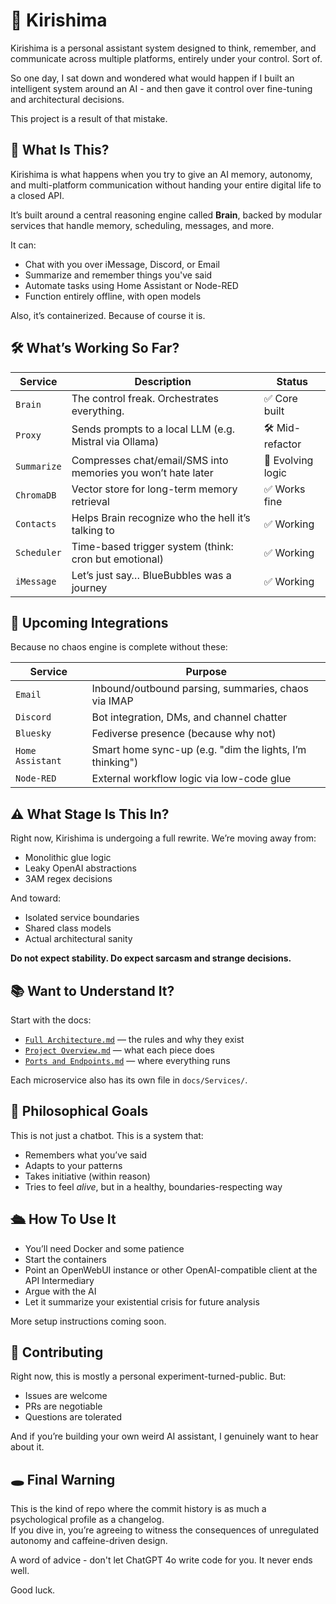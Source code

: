 # 🧠 Kirishima

Kirishima is a personal assistant system designed to think, remember, and communicate across multiple platforms, entirely under your control.
Sort of.

So one day, I sat down and wondered what would happen if I built an intelligent system around an AI - and then gave it control over fine-tuning and architectural decisions.

This project is a result of that mistake.

## 🤔 What Is This?

Kirishima is what happens when you try to give an AI memory, autonomy, and multi-platform communication without handing your entire digital life to a closed API.

It’s built around a central reasoning engine called **Brain**, backed by modular services that handle memory, scheduling, messages, and more.

It can:

- Chat with you over iMessage, Discord, or Email
- Summarize and remember things you've said
- Automate tasks using Home Assistant or Node-RED
- Function entirely offline, with open models

Also, it’s containerized. Because of course it is.

## 🛠️ What’s Working So Far?

| Service         | Description                                                  | Status           |
|----------------|--------------------------------------------------------------|------------------|
| `Brain`         | The control freak. Orchestrates everything.                  | ✅ Core built     |
| `Proxy`         | Sends prompts to a local LLM (e.g. Mistral via Ollama)       | 🛠️ Mid-refactor   |
| `Summarize`     | Compresses chat/email/SMS into memories you won’t hate later | 🧠 Evolving logic |
| `ChromaDB`      | Vector store for long-term memory retrieval                  | ✅ Works fine     |
| `Contacts`      | Helps Brain recognize who the hell it’s talking to           | ✅ Working        |
| `Scheduler`     | Time-based trigger system (think: cron but emotional)        | ✅ Working        |
| `iMessage`      | Let’s just say… BlueBubbles was a journey                    | ✅ Working        |

## 🔮 Upcoming Integrations

Because no chaos engine is complete without these:

| Service        | Purpose                                                       |
|----------------|---------------------------------------------------------------|
| `Email`         | Inbound/outbound parsing, summaries, chaos via IMAP          |
| `Discord`       | Bot integration, DMs, and channel chatter                    |
| `Bluesky`       | Fediverse presence (because why not)                         |
| `Home Assistant`| Smart home sync-up (e.g. "dim the lights, I’m thinking")     |
| `Node-RED`      | External workflow logic via low-code glue                    |

## ⚠️ What Stage Is This In?

Right now, Kirishima is undergoing a full rewrite. We’re moving away from:

- Monolithic glue logic
- Leaky OpenAI abstractions
- 3AM regex decisions

And toward:

- Isolated service boundaries
- Shared class models
- Actual architectural sanity

**Do not expect stability. Do expect sarcasm and strange decisions.**

## 📚 Want to Understand It?

Start with the docs:

- [`Full Architecture.md`](docs/Full%20Architecture.md) — the rules and why they exist
- [`Project Overview.md`](docs/Project%20Overview.md) — what each piece does
- [`Ports and Endpoints.md`](docs/Ports%20and%20Endpoints.md) — where everything runs

Each microservice also has its own file in `docs/Services/`.

## 🧠 Philosophical Goals

This is not just a chatbot. This is a system that:

- Remembers what you’ve said
- Adapts to your patterns
- Takes initiative (within reason)
- Tries to feel *alive*, but in a healthy, boundaries-respecting way

## 🛳️ How To Use It

- You’ll need Docker and some patience
- Start the containers
- Point an OpenWebUI instance or other OpenAI-compatible client at the API Intermediary
- Argue with the AI
- Let it summarize your existential crisis for future analysis

More setup instructions coming soon.

## 🤝 Contributing

Right now, this is mostly a personal experiment-turned-public. But:

- Issues are welcome
- PRs are negotiable
- Questions are tolerated

And if you’re building your own weird AI assistant, I genuinely want to hear about it.

## 🕳️ Final Warning

This is the kind of repo where the commit history is as much a psychological profile as a changelog.  
If you dive in, you’re agreeing to witness the consequences of unregulated autonomy and caffeine-driven design.

A word of advice - don't let ChatGPT 4o write code for you. It never ends well.

Good luck.
